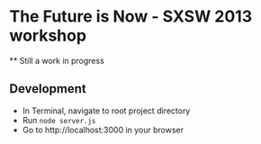 The Future is Now - SXSW 2013 workshop
=======================

** Still a work in progress

## Development
* In Terminal, navigate to root project directory
* Run `node server.js`
* Go to http://localhost:3000 in your browser
